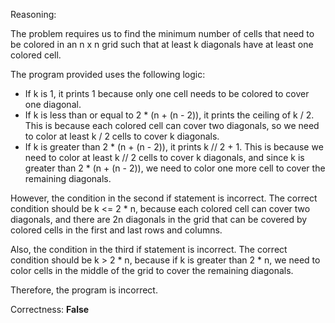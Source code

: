 Reasoning:

The problem requires us to find the minimum number of cells that need to be colored in an n x n grid such that at least k diagonals have at least one colored cell.

The program provided uses the following logic:

- If k is 1, it prints 1 because only one cell needs to be colored to cover one diagonal.
- If k is less than or equal to 2 * (n + (n - 2)), it prints the ceiling of k / 2. This is because each colored cell can cover two diagonals, so we need to color at least k / 2 cells to cover k diagonals.
- If k is greater than 2 * (n + (n - 2)), it prints k // 2 + 1. This is because we need to color at least k // 2 cells to cover k diagonals, and since k is greater than 2 * (n + (n - 2)), we need to color one more cell to cover the remaining diagonals.

However, the condition in the second if statement is incorrect. The correct condition should be k <= 2 * n, because each colored cell can cover two diagonals, and there are 2n diagonals in the grid that can be covered by colored cells in the first and last rows and columns.

Also, the condition in the third if statement is incorrect. The correct condition should be k > 2 * n, because if k is greater than 2 * n, we need to color cells in the middle of the grid to cover the remaining diagonals.

Therefore, the program is incorrect.

Correctness: **False**